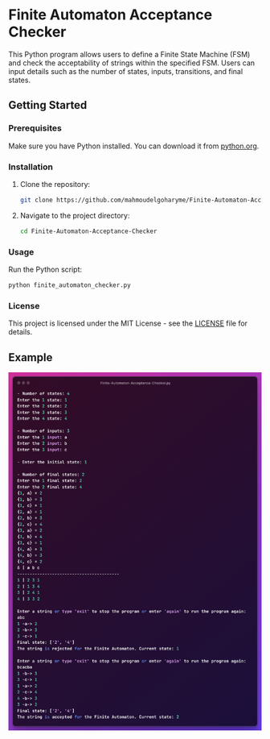 # Finite Automaton Acceptance Checker

This Python program allows users to define a Finite State Machine (FSM) and check the acceptability of strings within the specified FSM. Users can input details such as the number of states, inputs, transitions, and final states.

## Getting Started

### Prerequisites

Make sure you have Python installed. You can download it from [python.org](https://www.python.org/downloads/).

### Installation

1. Clone the repository:

    ```bash
    git clone https://github.com/mahmoudelgoharyme/Finite-Automaton-Acceptance-Checker.git
    ```

2. Navigate to the project directory:

    ```bash
    cd Finite-Automaton-Acceptance-Checker
    ```

### Usage

Run the Python script:

```bash
python finite_automaton_checker.py
```

### License

This project is licensed under the MIT License - see the [LICENSE](LICENSE) file for details.

## Example

![Demo Image](https://github.com/mahmoudelgoharyme/Finite-Automaton-Acceptance-Checker/raw/main/demo.png)
